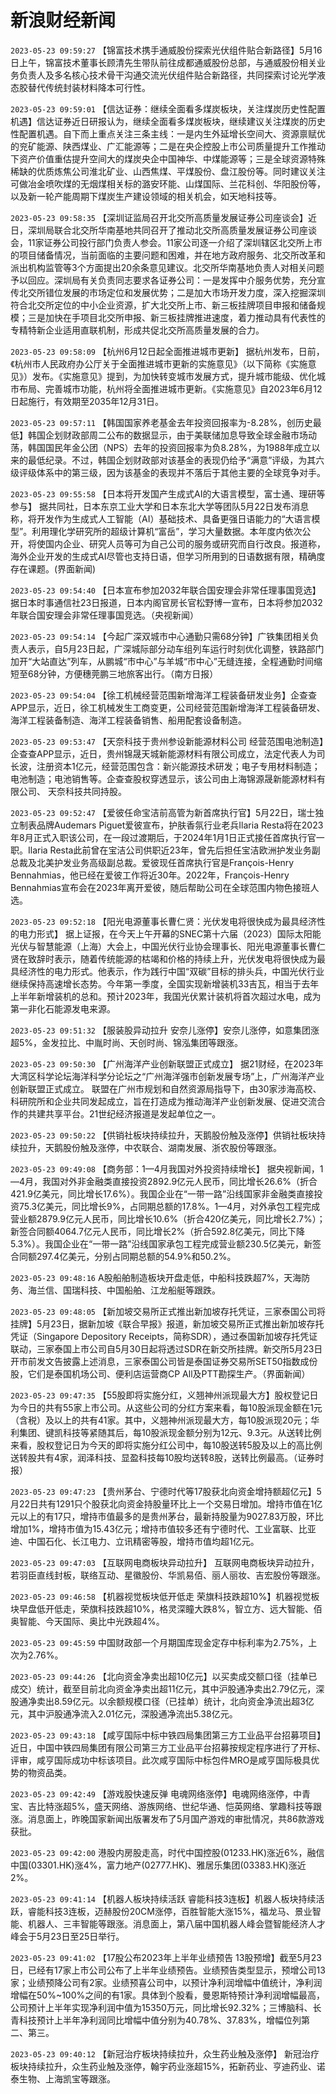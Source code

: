 # 新浪财经新闻
`2023-05-23 09:59:27` 【锦富技术携手通威股份探索光伏组件贴合新路径】5月16日上午，锦富技术董事长顾清先生带队前往成都通威股份总部，与通威股份相关业务负责人及多名核心技术骨干沟通交流光伏组件贴合新路径，共同探索讨论光学液态胶替代传统封装材料降本可行性。

`2023-05-23 09:59:01` 【信达证券：继续全面看多煤炭板块，关注煤炭历史性配置机遇】信达证券近日研报认为，继续全面看多煤炭板块，继续建议关注煤炭的历史性配置机遇。自下而上重点关注三条主线：一是内生外延增长空间大、资源禀赋优的兖矿能源、陕西煤业、广汇能源等；二是在央企控股上市公司质量提升工作推动下资产价值重估提升空间大的煤炭央企中国神华、中煤能源等；三是全球资源特殊稀缺的优质炼焦公司淮北矿业、山西焦煤、平煤股份、盘江股份等。同时建议关注可做冶金喷吹煤的无烟煤相关标的潞安环能、山煤国际、兰花科创、华阳股份等，以及新一轮产能周期下煤炭生产建设领域的相关机会，如天地科技等。

`2023-05-23 09:58:35` 【深圳证监局召开北交所高质量发展证券公司座谈会】近日，深圳局联合北交所华南基地共同召开了推动北交所高质量发展证券公司座谈会，11家证券公司投行部门负责人参会。11家公司逐一介绍了深圳辖区北交所上市的项目储备情况，当前面临的主要问题和困难，并在地方政府服务、北交所改革和派出机构监管等3个方面提出20余条意见建议。北交所华南基地负责人对相关问题予以回应。深圳局有关负责同志要求各证券公司：一是发挥中介服务优势，充分宣传北交所错位发展的市场定位和发展优势；二是加大市场开发力度，深入挖掘深圳符合北交所定位的中小企业资源，扩大北交所上市、新三板挂牌项目申报和储备规模；三是加快在手项目北交所申报、新三板挂牌推进速度，着力推动具有代表性的专精特新企业适用直联机制，形成共促北交所高质量发展的合力。

`2023-05-23 09:58:09` 【杭州6月12日起全面推进城市更新】 据杭州发布，日前，《杭州市人民政府办公厅关于全面推进城市更新的实施意见》（以下简称《实施意见》）发布。《实施意见》提到，为加快转变城市发展方式，提升城市能级、优化城市布局、完善城市功能，杭州将全面推进城市更新。《实施意见》自2023年6月12日起施行，有效期至2035年12月31日。

`2023-05-23 09:57:11` 【韩国国家养老基金去年投资回报率为-8.28%，创历史最低】韩国企划财政部周二公布的数据显示，由于美联储加息导致全球金融市场动荡，韩国国民年金公团（NPS）去年的投资回报率为负8.28%，为1988年成立以来的最低纪录。不过，韩国企划财政部对该基金的表现仍给予“满意”评级，为其六级评级体系中的第三级，因为该基金的表现并不落后于其他主要的全球竞争对手。

`2023-05-23 09:55:58` 【日本将开发国产生成式AI的大语言模型，富士通、理研等参与】 据共同社，日本东京工业大学和日本东北大学等团队5月22日发布消息称，将开发作为生成式人工智能（AI）基础技术、具备更强日语能力的“大语言模型”。利用理化学研究所的超级计算机“富岳”，学习大量数据。本年度内依次公开，将使国内企业、研究人员等可为自己公司的服务或研究而自行改良。报道称，海外企业开发的生成式AI尽管也支持日语，但学习所用到的日语数据有限，精确度存在课题。(界面新闻)

`2023-05-23 09:54:40` 【日本宣布参加2032年联合国安理会非常任理事国竞选】 据日本时事通信社23日报道，日本内阁官房长官松野博一宣布，日本将参加2032年联合国安理会非常任理事国竞选。（央视新闻）

`2023-05-23 09:54:14` 【今起广深双城市中心通勤只需68分钟】广铁集团相关负责人表示，自5月23日起，广深城际部分动车组列车运行时刻优化调整，铁路部门加开“大站直达”列车，从鹏城“市中心”与羊城“市中心”无缝连接，全程通勤时间缩短至68分钟，方便穗莞鹏三地旅客出行。（南方日报）

`2023-05-23 09:54:04` 【徐工机械经营范围新增海洋工程装备研发业务】企查查APP显示，近日，徐工机械发生工商变更，公司经营范围新增海洋工程装备研发、海洋工程装备制造、海洋工程装备销售、船用配套设备制造。

`2023-05-23 09:53:47` 【天奈科技于贵州参设新能源材料公司 经营范围电池制造】企查查APP显示，近日，贵州锦晟天城新能源材料有限公司成立，法定代表人为司长波，注册资本1亿元，经营范围包含：新兴能源技术研发；电子专用材料制造；电池制造；电池销售等。企查查股权穿透显示，该公司由上海锦源晟新能源材料有限公司、 天奈科技共同持股。

`2023-05-23 09:52:47` 【爱彼任命宝洁前高管为新首席执行官】5月22日，瑞士独立制表品牌Audemars Piguet爱彼宣布，护肤香氛行业老兵Ilaria Resta将在2023年8月正式入职该公司，在一段过渡期后，于2024年1月1日正式接任首席执行官一职。Ilaria Resta此前曾在宝洁公司供职近23年，曾先后担任宝洁欧洲护发业务副总裁及北美护发业务高级副总裁。爱彼现任首席执行官是François-Henry Bennahmias，他已经在爱彼工作将近30年。2022年，François-Henry Bennahmias宣布会在2023年离开爱彼，随后帮助公司在全球范围内物色接班人选。

`2023-05-23 09:52:18` 【阳光电源董事长曹仁贤：光伏发电将很快成为最具经济性的电力形式】 据上证报，在今天上午开幕的SNEC第十六届（2023）国际太阳能光伏与智慧能源（上海）大会上，中国光伏行业协会理事长、阳光电源董事长曹仁贤在致辞时表示，随着传统能源的枯竭和价格的持续上升，光伏发电将很快成为最具经济性的电力形式。他表示，作为践行中国“双碳”目标的排头兵，中国光伏行业继续保持高速增长态势。今年第一季度，全国实现新增装机33吉瓦，相当于去年上半年新增装机的总和。预计2023年，我国光伏累计装机将首次超过水电，成为第一非化石能源发电来源。

`2023-05-23 09:51:32` 【服装股异动拉升 安奈儿涨停】安奈儿涨停，如意集团涨超5%，金发拉比、中胤时尚、天创时尚、锦泓集团等跟涨。

`2023-05-23 09:50:30` 【广州海洋产业创新联盟正式成立】 据21财经，在2023年大湾区科学论坛海洋科学分论坛之“广州海洋强市创新发展专场”上，广州海洋产业创新联盟正式成立。 联盟在广州市规划和自然资源局指导下，由30家涉海高校、科研院所和企业共同发起成立，旨在打造成为推动海洋产业创新发展、促进交流合作的共建共享平台。21世纪经济报道是发起单位之一。

`2023-05-23 09:50:22` 【供销社板块持续拉升，天鹅股份触及涨停】供销社板块持续拉升，天鹅股份触及涨停，中农联合、湖南发展、浙农股份等跟涨。

`2023-05-23 09:49:08` 【商务部：1—4月我国对外投资持续增长】 据央视新闻，1—4月，我国对外非金融类直接投资2892.9亿元人民币，同比增长26.6%（折合421.9亿美元，同比增长17.6%）。我国企业在“一带一路”沿线国家非金融类直接投资75.3亿美元，同比增长9%，占同期总额的17.8%。1—4月，对外承包工程完成营业额2879.9亿元人民币，同比增长10.6%（折合420亿美元，同比增长2.7%）；新签合同额4064.7亿元人民币，同比增长2%（折合592.8亿美元，同比下降5.3%）。我国企业在“一带一路”沿线国家承包工程完成营业额230.5亿美元，新签合同额297.4亿美元，分别占同期总额的54.9%和50.2%。

`2023-05-23 09:48:16` A股船舶制造板块开盘走低，中船科技跌超7%，天海防务、海兰信、国瑞科技、中国船舶、江龙船艇等跟跌。

`2023-05-23 09:48:05` 【新加坡交易所正式推出新加坡存托凭证，三家泰国公司将挂牌】5月23日，据新加坡《联合早报》报道，新加坡交易所正式推出新加坡存托凭证（Singapore Depository Receipts，简称SDR），通过泰国新加坡存托凭证联动，三家泰国上市公司自5月30日起将透过SDR在新交所挂牌。新交所5月23日开市前发文告披露上述消息，三家泰国公司皆是泰国证券交易所SET50指数成份股，它们是泰国机场公司、便利店运营商CP All及PTT勘探生产。（界面新闻）

`2023-05-23 09:47:35` 【55股即将实施分红，义翘神州派现最大方】股权登记日为今日的共有55家上市公司。从这些公司的分红方案来看，每10股派现金额在1元（含税）及以上的共有41家。其中，义翘神州派现最大方，每10股派现20元；华利集团、键凯科技等紧随其后，每10股派现金额分别为12元、9.3元。从送转比例来看，股权登记日为今天的即将实施分红公司中，每10股送转5股及以上的高比例送转股共有4家，润泽科技、显盈科技每10股均送转8股，送转比例最高。（证券时报）

`2023-05-23 09:47:23` 【贵州茅台、宁德时代等17股获北向资金增持额超亿元】5月22日共有1291只个股获北向资金持股量环比上一个交易日增加。增持市值在1亿元以上的有17只，增持市值最多的是贵州茅台，最新持股量为9027.83万股，环比增加1%，增持市值为15.43亿元；增持市值较多还有宁德时代、工业富联、比亚迪、中国石化、长江电力、立讯精密等股，增持市值均超1亿元。

`2023-05-23 09:47:03` 【互联网电商板块异动拉升】 互联网电商板块异动拉升，若羽臣直线封板，联络互动、星徽股份、华凯易佰、丽人丽妆、吉宏股份等跟涨。

`2023-05-23 09:46:58` 【机器视觉板块低开低走 荣旗科技跌超10%】机器视觉板块早盘低开低走，荣旗科技跌超10%，格灵深瞳大跌8%，智立方、远大智能、佰奥智能、今天国际、奥比中光跌超4%。

`2023-05-23 09:45:59` 中国财政部一个月期国库现金定存中标利率为2.75%，上次为2.76%。

`2023-05-23 09:44:26` 【北向资金净卖出超10亿元】以买卖成交额口径（挂单已成交）统计，截至目前北向资金净卖出超11亿元，其中沪股通净卖出2.79亿元，深股通净卖出8.59亿元。以余额规模口径（已挂单）统计，北向资金净流出超3亿元，其中沪股通净流入2.01亿元，深股通净流出5.38亿元。

`2023-05-23 09:43:18` 【咸亨国际中标中铁四局集团第三方工业品平台招募项目】 近日，中国中铁四局集团有限公司第三方工业品平台招募按规定程序进行了开标、评审，咸亨国际成功中标该项目。此次咸亨国际中标包件MRO是咸亨国际极具优势的物资品类。

`2023-05-23 09:42:49` 【游戏股快速反弹 电魂网络涨停】电魂网络涨停，中青宝、吉比特涨超5%，盛天网络、游族网络、世纪华通、恺英网络、掌趣科技等跟涨。消息面上，昨晚国家新闻出版署发布了5月国产游戏的审批情况，共86款游戏获批。

`2023-05-23 09:42:00` 港股内房股走高，时代中国控股(01233.HK)涨近6%，融信中国(03301.HK)涨4%，富力地产(02777.HK)、雅居乐集团(03383.HK)涨近2%。

`2023-05-23 09:41:14` 【机器人板块持续活跃 睿能科技3连板】机器人板块持续活跃，睿能科技3连板，迈赫股份20CM涨停，百胜智能大涨15%，福龙马、景业智能、机器人、三丰智能等跟涨。消息面上，第八届中国机器人峰会暨智能经济人才峰会于5月23日至25日举行。

`2023-05-23 09:41:02` 【17股公布2023年上半年业绩预告 13股预增】截至5月23日，已经有17家上市公司公布了上半年业绩预告。业绩预告类型显示，预增公司13家；业绩预降公司有2家。业绩预喜公司中，以预计净利润增幅中值统计，净利润增幅在50%~100%之间的有1家。具体到个股看，曼恩斯特预计净利润增幅最高，公司预计上半年实现净利润中值为15350万元，同比增长92.32%；三博脑科、长青科技预计上半年净利润同比增幅中值分别为40.78%、37.83%，增幅位列第二、第三。

`2023-05-23 09:40:12` 【新冠治疗板块持续拉升，众生药业触及涨停】 新冠治疗板块持续拉升，众生药业触及涨停，翰宇药业涨超15%，拓新药业、亨迪药业、诺泰生物、上海凯宝等跟涨。

